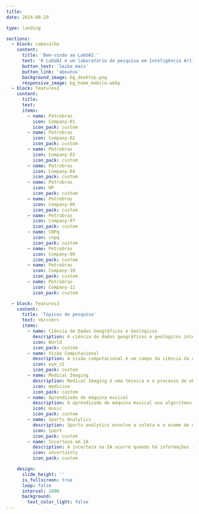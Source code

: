```yaml
---
title:
date: 2024-08-29

type: landing

sections:
  - block: cabecalho
    content:
      title: 'Bem-vindo ao LabUAI.'
      text: 'O LabUAI é um laboratório de pesquisa em Inteligência Artificial do DCC - UFMG.'
      button_text: 'Saiba mais'
      button_link: 'aboutus'
      background_image: bg_desktop.png
      responsive_image: bg_home_mobile.webp
  - block: features2
    content:
      title:
      text:
      items:
        - name: Petrobras
          icon: Company-01
          icon_pack: custom
        - name: Petrobras
          icon: Company-02
          icon_pack: custom
        - name: Petrobras
          icon: Company-03
          icon_pack: custom
        - name: Petrobras
          icon: Company-04
          icon_pack: custom
        - name: Petrobras
          icon: HP
          icon_pack: custom
        - name: Petrobras
          icon: Company-06
          icon_pack: custom
        - name: Petrobras
          icon: Company-07
          icon_pack: custom
        - name: CNPq
          icon: cnpq
          icon_pack: custom
        - name: Petrobras
          icon: Company-09
          icon_pack: custom
        - name: Petrobras
          icon: Company-10
          icon_pack: custom
        - name: Petrobras
          icon: Company-11
          icon_pack: custom

  - block: features3
    content:
      title: 'Tópicos de pesquisa'
      text: <br><br>
      items:
        - name: Ciência de Dados Geográficos e Geológicos
          description: A ciência de dados geográficos e geológicos integra dados espaciais e terrestres para analisar e resolver problemas ambientais complexos.
          icon: World
          icon_pack: custom
        - name: Visão Computacional
          description: A visão computacional é um campo da ciência da computação que se concentra em permitir que os computadores identifiquem e compreendam objetos e pessoas em imagens e vídeos.
          icon: eye_v2
          icon_pack: custom
        - name: Medical Imaging
          description: Medical Imaging é uma técnica e o processo de obtenção de imagens do interior de um corpo para análise clínica e intervenção médica.
          icon: medicine
          icon_pack: custom
        - name: Aprendizado de máquina musical
          description: O aprendizado de máquina musical usa algoritmos para analisar, gerar e compreender música por meio de métodos baseados em dados.
          icon: music
          icon_pack: custom
        - name: Sports Analytics
          description: Sports analytics envolve a coleta e o exame de dados históricos para oferecer uma vantagem competitiva a equipes ou indivíduos.
          icon: sport
          icon_pack: custom
        - name: Incerteza em IA
          description: A incerteza na IA ocorre quando há informações insuficientes ou ambiguidade nos dados, afetando a tomada de decisões e as previsões.
          icon: uncertainty
          icon_pack: custom

    design:
      slide_height: ''
      is_fullscreen: true
      loop: false
      interval: 2000
      background:
        text_color_light: false
---
```


